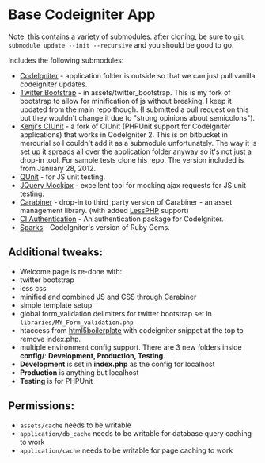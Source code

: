 Base Codeigniter App
=============================

Note: this contains a variety of submodules. after cloning, be sure to ```git submodule update --init --recursive``` and you should be good to go.

Includes the following submodules:

* [CodeIgniter](http://codeigniter.com) - application folder is outside so that we can just pull vanilla codeigniter updates.
* [Twitter Bootstrap](http://bootstrap.io) - in assets/twitter_bootstrap. This is my fork of bootstrap to allow for minification of js without breaking. I keep it updated from the main repo though. (I submitted a pull request on this but they wouldn't change it due to "strong opinions about semicolons").
* [Kenji's CIUnit](https://bitbucket.org/kenjis/my-ciunit) - a fork of CIUnit (PHPUnit support for CodeIgniter applications) that works in CodeIgniter 2. This is on bitbucket in mercurial so I couldn't add it as a submodule unfortunately. The way it is set up it spreads all over the application folder anyway so it's not just a drop-in tool. For sample tests clone his repo. The version included is from January 28, 2012.
* [QUnit](https://github.com/jquery/qunit) - for JS unit testing.
* [JQuery Mockjax](https://github.com/appendto/jquery-mockjax) - excellent tool for mocking ajax requests for JS unit testing.
* [Carabiner](https://github.com/mikedfunk/carabiner) - drop-in to third_party version of Carabiner - an asset management library. (with added [LessPHP](https://github.com/leafo/lessphp) support)
* [CI Authentication](https://github.com/mikedfunk/CI-Authentication) - An authentication package for CodeIgniter.
* [Sparks](http://getsparks.org) - CodeIgniter's version of Ruby Gems.

Additional tweaks:
------------------------------

* Welcome page is re-done with:
 * twitter bootstrap
 * less css
 * minified and combined JS and CSS through Carabiner
 * simple template setup
* global form_validation delimiters for twitter bootstrap set in ```libraries/MY_Form_validation.php```
* htaccess from [html5boilerplate](http://html5boilerplate.com) with codeigniter snippet at the top to remove index.php.
* multiple environment config support. There are 3 new folders inside **config/**: **Development, Production, Testing**.
 * **Development** is set in **index.php** as the config for localhost
 * **Production** is anything but localhost
 * **Testing** is for PHPUnit

Permissions:
------------------------------

* ```assets/cache``` needs to be writable
* ```application/db_cache``` needs to be writable for database query caching to work
* ```application/cache``` needs to be writable for page caching to work

